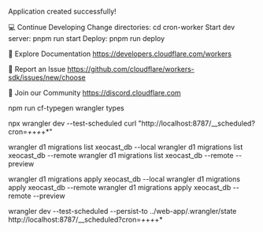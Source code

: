 Application created successfully!

💻 Continue Developing
Change directories: cd cron-worker
Start dev server: pnpm run start
Deploy: pnpm run deploy

📖 Explore Documentation
https://developers.cloudflare.com/workers

🐛 Report an Issue
https://github.com/cloudflare/workers-sdk/issues/new/choose

💬 Join our Community
https://discord.cloudflare.com


npm run cf-typegen
wrangler types

npx wrangler dev --test-scheduled
curl "http://localhost:8787/__scheduled?cron=*+*+*+*+*"

wrangler d1 migrations list xeocast_db --local
wrangler d1 migrations list xeocast_db --remote
wrangler d1 migrations list xeocast_db --remote --preview

wrangler d1 migrations apply xeocast_db --local
wrangler d1 migrations apply xeocast_db --remote
wrangler d1 migrations apply xeocast_db --remote --preview

wrangler dev --test-scheduled --persist-to ../web-app/.wrangler/state
http://localhost:8787/__scheduled?cron=*+*+*+*+*
